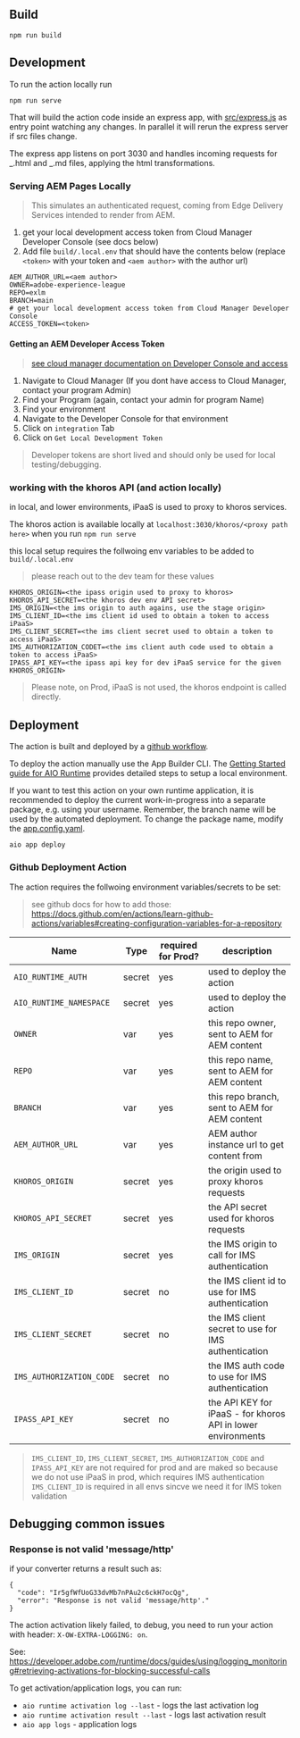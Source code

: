 ## Build

```
npm run build
```

## Development

To run the action locally run

```
npm run serve
```

That will build the action code inside an express app, with [src/express.js](src/express.js) as entry point watching any changes. In parallel it will rerun the express server if src files change.

The express app listens on port 3030 and handles incoming requests for _.html and _.md files, applying the html transformations.

### Serving AEM Pages Locally

> This simulates an authenticated request, coming from Edge Delivery Services intended to render from AEM.

1. get your local development access token from Cloud Manager Developer Console (see docs below)
2. Add file `build/.local.env` that should have the contents below (replace `<token>` with your token and `<aem author>` with the author url)

```
AEM_AUTHOR_URL=<aem author>
OWNER=adobe-experience-league
REPO=exlm
BRANCH=main
# get your local development access token from Cloud Manager Developer Console
ACCESS_TOKEN=<token>
```

#### Getting an AEM Developer Access Token

> [see cloud manager documentation on Developer Console and access](https://experienceleague.adobe.com/docs/experience-manager-learn/cloud-service/debugging/debugging-aem-as-a-cloud-service/developer-console.html?lang=en)

1. Navigate to Cloud Manager (If you dont have access to Cloud Manager, contact your program Admin)
2. Find your Program (again, contact your admin for program Name)
3. Find your environment
4. Navigate to the Developer Console for that environment
5. Click on `integration` Tab
6. Click on `Get Local Development Token`

> Developer tokens are short lived and should only be used for local testing/debugging.

### working with the khoros API (and action locally)

in local, and lower environments, iPaaS is used to proxy to khoros services.

The khoros action is available locally at `localhost:3030/khoros/<proxy path here>` when you run `npm run serve`

this local setup requires the follwoing env variables to be added to `build/.local.env`

> please reach out to the dev team for these values

```
KHOROS_ORIGIN=<the ipass origin used to proxy to khoros>
KHOROS_API_SECRET=<the khoros dev env API secret>
IMS_ORIGIN=<the ims origin to auth agains, use the stage origin>
IMS_CLIENT_ID=<the ims client id used to obtain a token to access iPaaS>
IMS_CLIENT_SECRET=<the ims client secret used to obtain a token to access iPaaS>
IMS_AUTHORIZATION_CODET=<the ims client auth code used to obtain a token to access iPaaS>
IPASS_API_KEY=<the ipass api key for dev iPaaS service for the given KHOROS_ORIGIN>
```

> Please note, on Prod, iPaaS is not used, the khoros endpoint is called directly.

## Deployment

The action is built and deployed by a [github workflow](.github/workflows/deploy-action.yaml).

To deploy the action manually use the App Builder CLI. The [Getting Started guide for AIO Runtime](https://developer.adobe.com/runtime/docs/guides/getting-started/setup/#creating-a-namespace-and-retrieving-the-credentials) provides detailed steps to setup a local environment.

If you want to test this action on your own runtime application, it is recommended to deploy the current work-in-progress into a separate package, e.g. using your username. Remember, the branch name will be used by the automated deployment. To change the package name, modify the [app.config.yaml](./app.config.yaml).

```
aio app deploy
```

### Github Deployment Action

The action requires the follwoing environment variables/secrets to be set:

> see github docs for how to add those: https://docs.github.com/en/actions/learn-github-actions/variables#creating-configuration-variables-for-a-repository

| Name                     | Type   | required for Prod? | description                                                  |
| ------------------------ | ------ | ------------------ | ------------------------------------------------------------ |
| `AIO_RUNTIME_AUTH`       | secret | yes                | used to deploy the action                                    |
| `AIO_RUNTIME_NAMESPACE`  | secret | yes                | used to deploy the action                                    |
| `OWNER`                  | var    | yes                | this repo owner, sent to AEM for AEM content                 |
| `REPO`                   | var    | yes                | this repo name, sent to AEM for AEM content                  |
| `BRANCH`                 | var    | yes                | this repo branch, sent to AEM for AEM content                |
| `AEM_AUTHOR_URL`         | var    | yes                | AEM author instance url to get content from                  |
| `KHOROS_ORIGIN`          | secret | yes                | the origin used to proxy khoros requests                     |
| `KHOROS_API_SECRET`      | secret | yes                | the API secret used for khoros requests                      |
| `IMS_ORIGIN`             | secret | yes                | the IMS origin to call for IMS authentication                |
| `IMS_CLIENT_ID`          | secret | no                 | the IMS client id to use for IMS authentication              |
| `IMS_CLIENT_SECRET`      | secret | no                 | the IMS client secret to use for IMS authentication          |
| `IMS_AUTHORIZATION_CODE` | secret | no                 | the IMS auth code to use for IMS authentication              |
| `IPASS_API_KEY`          | secret | no                 | the API KEY for iPaaS - for khoros API in lower environments |

> `IMS_CLIENT_ID`, `IMS_CLIENT_SECRET`, `IMS_AUTHORIZATION_CODE` and `IPASS_API_KEY` are not required
> for prod and are maked so because we do not use iPaaS in prod, which requires IMS authentication
> `IMS_CLIENT_ID` is required in all envs sincve we need it for IMS token validation

## Debugging common issues

### Response is not valid 'message/http'

if your converter returns a result such as:

```
{
  "code": "Ir5gfWfUoG33dvMb7nPAu2c6ckH7ocQg",
  "error": "Response is not valid 'message/http'."
}
```

The action activation likely failed, to debug, you need to run your action with header: `X-OW-EXTRA-LOGGING: on`.

See: https://developer.adobe.com/runtime/docs/guides/using/logging_monitoring#retrieving-activations-for-blocking-successful-calls

To get activation/application logs, you can run:

- `aio runtime activation log --last` - logs the last activation log
- `aio runtime activation result --last` - logs last activation result
- `aio app logs` - application logs
